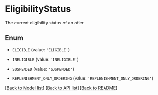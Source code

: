 # EligibilityStatus

The current eligibility status of an offer.

## Enum

* `ELIGIBLE` (value: `'ELIGIBLE'`)

* `INELIGIBLE` (value: `'INELIGIBLE'`)

* `SUSPENDED` (value: `'SUSPENDED'`)

* `REPLENISHMENT_ONLY_ORDERING` (value: `'REPLENISHMENT_ONLY_ORDERING'`)

[[Back to Model list]](../README.md#documentation-for-models) [[Back to API list]](../README.md#documentation-for-api-endpoints) [[Back to README]](../README.md)


